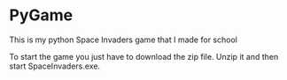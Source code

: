 # PyGame
This is my python Space Invaders game that I made for school

To start the game you just have to download the zip file.
Unzip it and then start SpaceInvaders.exe.
